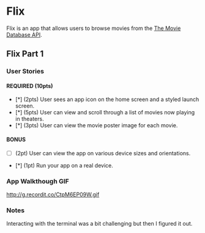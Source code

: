 # Flix

Flix is an app that allows users to browse movies from the [The Movie Database API](http://docs.themoviedb.apiary.io/#).

## Flix Part 1
### User Stories
#### REQUIRED (10pts)
- [*] (2pts) User sees an app icon on the home screen and a styled launch screen.
- [*] (5pts) User can view and scroll through a list of movies now playing in theaters.
- [*] (3pts) User can view the movie poster image for each movie.

#### BONUS
- [ ] (2pt) User can view the app on various device sizes and orientations.
- [*] (1pt) Run your app on a real device.

### App Walkthough GIF
<http://g.recordit.co/CtpM6EP09W.gif>

### Notes
Interacting with the terminal was a bit challenging but then I figured it out.
